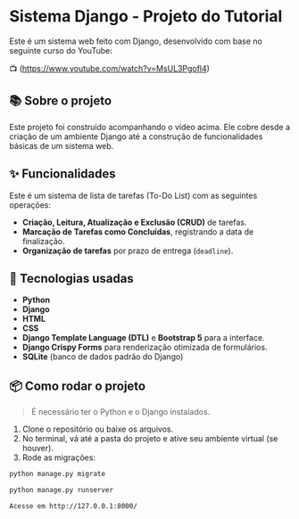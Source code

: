 # Sistema Django - Projeto do Tutorial

Este é um sistema web feito com Django, desenvolvido com base no seguinte curso do YouTube:

📺 (https://www.youtube.com/watch?v=MsUL3Pgofl4)

## 📚 Sobre o projeto

Este projeto foi construído acompanhando o vídeo acima. Ele cobre desde a criação de um ambiente Django até a construção de funcionalidades básicas de um sistema web.

## ✨ Funcionalidades

Este é um sistema de lista de tarefas (To-Do List) com as seguintes operações:

* **Criação, Leitura, Atualização e Exclusão (CRUD)** de tarefas.
* **Marcação de Tarefas como Concluídas**, registrando a data de finalização.
* **Organização de tarefas** por prazo de entrega (`deadline`).

## 🚀 Tecnologias usadas

* **Python**
* **Django**
* **HTML**
* **CSS**
* **Django Template Language (DTL)** e **Bootstrap 5** para a interface.
* **Django Crispy Forms** para renderização otimizada de formulários.
* **SQLite** (banco de dados padrão do Django)

## 📦 Como rodar o projeto

> É necessário ter o Python e o Django instalados.

1. Clone o repositório ou baixe os arquivos.
2. No terminal, vá até a pasta do projeto e ative seu ambiente virtual (se houver).
3. Rode as migrações:

```bash
python manage.py migrate

python manage.py runserver

Acesse em http://127.0.0.1:8000/
